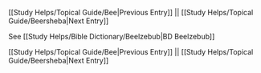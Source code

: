 [[Study Helps/Topical Guide/Bee|Previous Entry]]  ||  [[Study Helps/Topical Guide/Beersheba|Next Entry]]

 See [[Study Helps/Bible Dictionary/Beelzebub|BD Beelzebub]]

[[Study Helps/Topical Guide/Bee|Previous Entry]]  ||  [[Study Helps/Topical Guide/Beersheba|Next Entry]]